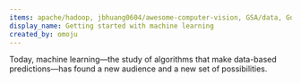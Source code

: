 ```yaml
---
items: apache/hadoop, jbhuang0604/awesome-computer-vision, GSA/data, GoogleTrends/data, nationalparkservice/data, fivethirtyeight/data, beamandrew/medical-data, src-d/awesome-machine-learning-on-source-code, igrigorik/decisiontree, keon/awesome-nlp, openai/gym, aikorea/awesome-rl, umutisik/Eigentechno, jpmckinney/tf-idf-similarity, scikit-learn-contrib/lightning, gwding/draw_convnet, scikit-learn/scikit-learn, tensorflow/tensorflow, Theano/Theano, shogun-toolbox/shogun, davisking/dlib, apache/predictionio, deepmind/pysc2, gokceneraslan/awesome-deepbio, buriburisuri/ByteNet, josephmisiti/awesome-machine-learning, ujjwalkarn/Machine-Learning-Tutorials, ChristosChristofidis/awesome-deep-learning, fastai/courses, jtoy/awesome-tensorflow, nlintz/TensorFlow-Tutorials, pkmital/tensorflow_tutorials, https://www.youtube.com/watch?v=KsbQ_HNX6Pg, https://www.youtube.com/watch?v=bHvf7Tagt18, https://www.youtube.com/watch?v=ILsA4nyG7I0
display_name: Getting started with machine learning
created_by: omoju
---
```

Today, machine learning—the study of algorithms that make data-based predictions—has found a new audience and a new set of possibilities.
